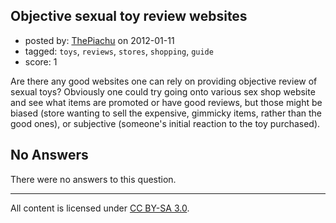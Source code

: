 ## Objective sexual toy review websites

- posted by: [ThePiachu](https://stackexchange.com/users/-1/60-thepiachu) on 2012-01-11
- tagged: `toys`, `reviews`, `stores`, `shopping`, `guide`
- score: 1

Are there any good websites one can rely on providing objective review of sexual toys? Obviously one could try going onto various sex shop website and see what items are promoted or have good reviews, but those might be biased (store wanting to sell the expensive, gimmicky items, rather than the good ones), or subjective (someone's initial reaction to the toy purchased).

## No Answers

There were no answers to this question.


---

All content is licensed under [CC BY-SA 3.0](https://creativecommons.org/licenses/by-sa/3.0/).

